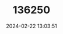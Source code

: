 ---
title: "136250"
category: "Myotis davidii"
draft: false
date: 2024-02-22 13:03:51
languages:
  Chinese: ["Xushu'erfu"]
  English: ["David's Myotis"]
---